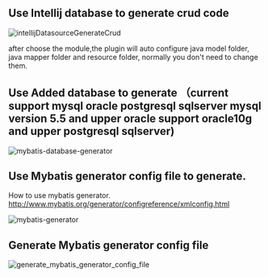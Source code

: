 ## Use Intellij database to generate crud code
![intellijDatasourceGenerateCrud](https://raw.githubusercontent.com/gejun123456/MyBatisCodeHelper-Pro/master/screenshots/IntellijGenerateCrud.gif)

after choose the module,the plugin will auto configure java model folder, java mapper folder and resource folder, normally you don't need to change them.

## Use Added database to generate  （current support mysql oracle postgresql sqlserver  mysql version 5.5 and upper  oracle support oracle10g and upper postgresql sqlserver) 

![mybatis-database-generator](https://raw.githubusercontent.com/gejun123456/MyBatisCodeHelper-Pro/master/screenshots/configDatabaseToUseMybatisGenerator.gif)


## Use Mybatis generator config file to generate.

 How to use mybatis generator.   
  http://www.mybatis.org/generator/configreference/xmlconfig.html

![mybatis-generator](https://raw.githubusercontent.com/gejun123456/MyBatisCodeHelper-Pro/master/screenshots/2017_08_06_mybatis_generator.gif)

## Generate Mybatis generator config file

![generate_mybatis_generator_config_file](https://raw.githubusercontent.com/gejun123456/MyBatisCodeHelper-Pro/master/screenshots/generate_mybatis_generator_config_file.gif)
